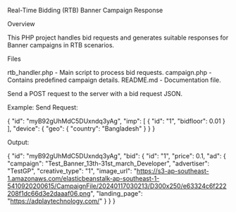 Real-Time Bidding (RTB) Banner Campaign Response

Overview

This PHP project handles bid requests and generates suitable responses for Banner campaigns in RTB scenarios.

Files

rtb_handler.php - Main script to process bid requests.
campaign.php - Contains predefined campaign details.
README.md - Documentation file.



Send a POST request to the server with a bid request JSON.

Example: 
Send Request:

{
    "id": "myB92gUhMdC5DUxndq3yAg",
    "imp": [
        {
            "id": "1",
            "bidfloor": 0.01
        }
    ],
    "device": {
        "geo": {
            "country": "Bangladesh"
        }
    }
}

Output:
 
{
  "id": "myB92gUhMdC5DUxndq3yAg",
  "bid": {
    "id": "1",
    "price": 0.1,
    "ad": {
      "campaign": "Test_Banner_13th-31st_march_Developer",
      "advertiser": "TestGP",
      "creative_type": "1",
      "image_url": "https://s3-ap-southeast-1.amazonaws.com/elasticbeanstalk-ap-southeast-1-5410920200615/CampaignFile/20240117030213/D300x250/e63324c6f222208f1dc66d3e2daaaf06.png",
      "landing_page": "https://adplaytechnology.com/"
    }
  }
}